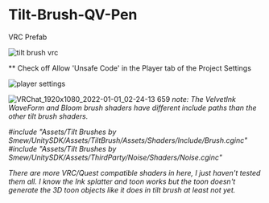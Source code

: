 # Tilt-Brush-QV-Pen
VRC Prefab

![tilt brush vrc](https://user-images.githubusercontent.com/93958928/147859838-33bf47ad-c2dd-45b9-86ff-62b5f7acf142.gif)


 ** Check off Allow 'Unsafe Code' in the Player tab of the Project Settings

![player settings](https://user-images.githubusercontent.com/93958928/147859545-5fe32b22-21ef-440e-82a9-e13523fb6cbb.PNG)

![VRChat_1920x1080_2022-01-01_02-24-13 659](https://user-images.githubusercontent.com/93958928/147859577-f3d01a11-a4c2-4adf-ab95-df3d3eb74314.png)
<i>
note: The VelvetInk WaveForm and Bloom brush shaders have different include paths than the other tilt brush shaders.

#include "Assets/Tilt Brushes by Smew/UnitySDK/Assets/TiltBrush/Assets/Shaders/Include/Brush.cginc"
#include "Assets/Tilt Brushes by Smew/UnitySDK/Assets/ThirdParty/Noise/Shaders/Noise.cginc"

There are more VRC/Quest compatible shaders in here, I just haven't tested them all. I know the Ink splatter and toon works 
but the toon doesn't generate the 3D toon objects like it does in tilt brush at least not yet.

</i>
